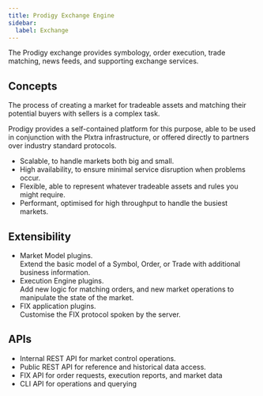 ```yaml
---
title: Prodigy Exchange Engine
sidebar:
  label: Exchange
---
```


The Prodigy exchange provides symbology, order execution, trade matching, news feeds, and supporting exchange services.

## Concepts

The process of creating a market for tradeable assets and matching their potential buyers with sellers is a complex task.

Prodigy provides a self-contained platform for this purpose, able to be used in conjunction with the Plxtra infrastructure, or offered directly to partners over industry standard protocols.

* Scalable, to handle markets both big and small.
* High availability, to ensure minimal service disruption when problems occur.
* Flexible, able to represent whatever tradeable assets and rules you might require.
* Performant, optimised for high throughput to handle the busiest markets.

## Extensibility

* Market Model plugins.\
  Extend the basic model of a Symbol, Order, or Trade with additional business information.
* Execution Engine plugins.\
  Add new logic for matching orders, and new market operations to manipulate the state of the market.
* FIX application plugins.\
  Customise the FIX protocol spoken by the server.

## APIs

* Internal REST API for market control operations.
* Public REST API for reference and historical data access.
* FIX API for order requests, execution reports, and market data
* CLI API for operations and querying
